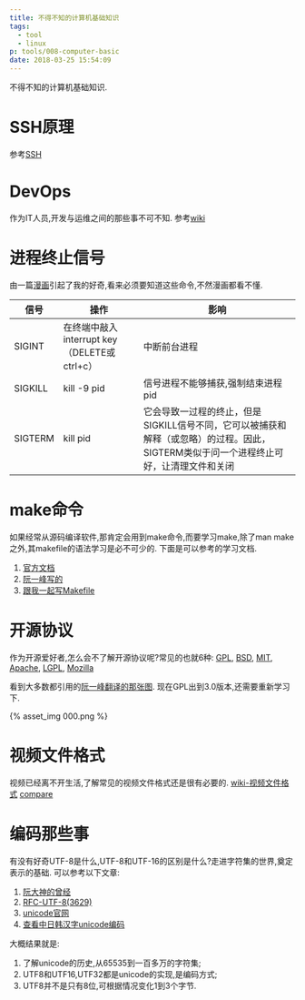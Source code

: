 ```yaml
---
title: 不得不知的计算机基础知识
tags:
  - tool
  - linux
p: tools/008-computer-basic
date: 2018-03-25 15:54:09
---
```

不得不知的计算机基础知识.

# SSH原理
参考[SSH](http://www.ruanyifeng.com/blog/2011/12/ssh_remote_login.html)

# DevOps
作为IT人员,开发与运维之间的那些事不可不知.
参考[wiki](https://zh.wikipedia.org/wiki/DevOps)

# 进程终止信号
由一篇[漫画](http://turnoff.us/geek/dont-sigkill/)引起了我的好奇,看来必须要知道这些命令,不然漫画都看不懂.

| 信号 | 操作 | 影响 |
| --- | --- | --- |
| SIGINT | 在终端中敲入interrupt key（DELETE或ctrl+c） | 中断前台进程 |
| SIGKILL | kill -9 pid | 信号进程不能够捕获,强制结束进程pid |
| SIGTERM | kill pid | 它会导致一过程的终止，但是SIGKILL信号不同，它可以被捕获和解释（或忽略）的过程。因此，SIGTERM类似于问一个进程终止可好，让清理文件和关闭 |

# make命令
如果经常从源码编译软件,那肯定会用到make命令,而要学习make,除了man make之外,其makefile的语法学习是必不可少的.
下面是可以参考的学习文档.

1. [官方文档](http://www.gnu.org/software/make/manual/html_node/index.html#SEC_Contents)
2. [阮一峰写的](http://www.ruanyifeng.com/blog/2015/02/make.html)
3. [跟我一起写Makefile](https://seisman.github.io/how-to-write-makefile/)

# 开源协议
作为开源爱好者,怎么会不了解开源协议呢?常见的也就6种:
[GPL](http://www.gnu.org/licenses/quick-guide-gplv3.html),
[BSD](https://en.wikipedia.org/wiki/BSD_licenses),
[MIT](https://en.wikipedia.org/wiki/MIT_License),
[Apache](http://www.apache.org/licenses/LICENSE-2.0),
[LGPL](http://www.gnu.org/copyleft/lesser.html),
[Mozilla](https://www.mozilla.org/en-US/MPL/)

看到大多数都引用的[阮一峰翻译的那张图](http://www.ruanyifeng.com/blog/2011/05/how_to_choose_free_software_licenses.html).
现在GPL出到3.0版本,还需要重新学习下.

{% asset_img 000.png %}

# 视频文件格式
视频已经离不开生活,了解常见的视频文件格式还是很有必要的.
[wiki-视频文件格式](https://zh.wikipedia.org/wiki/%E8%A7%86%E9%A2%91%E6%96%87%E4%BB%B6%E6%A0%BC%E5%BC%8F)
[compare](https://en.wikipedia.org/wiki/Comparison_of_video_container_formats)

# 编码那些事
有没有好奇UTF-8是什么,UTF-8和UTF-16的区别是什么?走进字符集的世界,奠定表示的基础.
可以参考以下文章:
1. [阮大神的曾经](http://www.ruanyifeng.com/blog/2007/10/ascii_unicode_and_utf-8.html)
2. [RFC-UTF-8(3629)](http://www.rfcreader.com/#rfc3629)
3. [unicode官网](http://www.unicode.org/)
4. [查看中日韩汉字unicode编码](http://www.chi2ko.com/tool/CJK.htm)

大概结果就是:
1. 了解unicode的历史,从65535到一百多万的字符集;
2. UTF8和UTF16,UTF32都是unicode的实现,是编码方式;
3. UTF8并不是只有8位,可根据情况变化1到3个字节.
